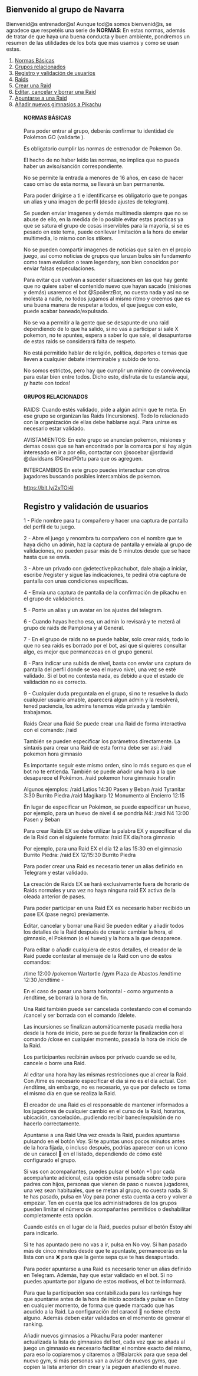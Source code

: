 ## Bienvenido al grupo de Navarra

Bienvenid@s entrenador@s!
Aunque tod@s somos bienvenid@s, se agradece que respetéis una serie de **NORMAS**:
En estas normas, además de tratar de que haya una buena conducta y buen ambiente, pondremos un resumen de las utilidades de los bots que mas usamos y como se usan estas.
<ol>
<li><a href="#normas-basicas">Normas Básicas</a></li>
<li><a href="#grupos-relacionados">Grupos relacionados</a></li>
<li><a href="#registro-y-validacion">Registro y validación de usuarios</a></li>
<li><a href="#raids">Raids</a></li>
<li><a href="#raids1">Crear una Raid</a></li>
<li><a href="#raids2">Editar, cancelar y borrar una Raid</a></li>
<li><a href="#raids3">Apuntarse a una Raid</a></li>
<li><a href="#raids4">Añadir nuevos gimnasios a Pikachu</a></li>
<ol>
<h4 id="normas-basicas">NORMAS BÁSICAS</h4>
  
Para poder entrar al grupo, deberás confirmar tu identidad de Pokémon GO (validarte ).

Es obligatorio cumplir las normas de entrenador de Pokemon Go.

El hecho de no haber leído las normas, no implica que no pueda haber un aviso/sanción correspondiente.

No se permite la entrada a menores de 16 años, en caso de hacer caso omiso de esta norma, se llevará un ban permanente.

Para poder dirigirse a ti e identificarse es obligatorio que te pongas un alias y una imagen de perfil (desde ajustes de telegram).

Se pueden enviar imagenes y demás multimedia siempre que no se abuse de ello, en la medida de lo posible evitar estas practicas ya que se satura el grupo de cosas inservibles para la mayoría, si se es pesado en este tema, puede conllevar limitación a la hora de enviar multimedia, lo mismo con los stikers.

No se pueden compartir imagenes de noticias que salen en el propio juego, asi como noticias de grupos que lanzan bulos sin fundamento como team evolution o team legendary, son bien conocidos por enviar falsas especulaciones.

Para evitar que vuelvan a suceder situaciones en las que hay gente que no quiere saber el contenido nuevo que hayan sacado (misiones y demás) usaremos el bot @SpoilerzBot, no cuesta nada y así no se molesta a nadie, no todos jugamos al mismo ritmo y creemos que es una buena manera de respetar a todos, el que juegue con esto, puede acabar baneado/expulsado.

No se va a permitir a la gente que se desapunte de una raid dependiendo de lo que ha salido, si no vas a participar si sale X pokemon, no te apuntes, espera a saber lo que sale, el desapuntarse de estas raids se considerará falta de respeto.

No está permitido hablar de religión, política, deportes o temas que lleven a cualquier debate interminable y subido de tono.

No somos estrictos, pero hay que cumplir un mínimo de convivencia para estar bien entre todos. Dicho esto, disfruta de tu estancia aquí, ¡y hazte con todos!

<h4 id="grupos-relacionados">GRUPOS RELACIONADOS</h4>
RAIDS: Cuando estés validado, pide a algún admin que te meta. En ese grupo se organizan las Raids (Incursiones). Todo lo relacionado con la organización de ellas debe hablarse aquí. Para unirse es necesario estar validado.

AVISTAMIENTOS: En este grupo se anuncian pokemon, misiones y demas cosas que se han encontrado por la comarca por si hay algún interesado en ir a por ello, contactar con @socebar @srdavid @davidsans @GreatP0rtu para que os agreguen.

INTERCAMBIOS En este grupo puedes interactuar con otros jugadores buscando posibles intercambios de pokemon.

https://bit.ly/2yTOi4I

## Registro y validación de usuarios
1 - Pide nombre para tu compañero y hacer una captura de pantalla del perfil de tu juego.

2 - Abre el juego y renombra tu compañero con el nombre que te haya dicho un admin, haz la captura de pantalla y envíala al grupo de validaciones, no pueden pasar más de 5 minutos desde que se hace hasta que se envía.

3 - Abre un privado con @detectivepikachubot, dale abajo a iniciar, escribe /register y sigue las indicaciones, te pedirá otra captura de pantalla con unas condiciones específicas.

4 - Envía una captura de pantalla de la confirmación de pikachu en el grupo de validaciones.

5 - Ponte un alias y un avatar en los ajustes del telegram.

6 - Cuando hayas hecho eso, un admin lo revisará y te meterá al grupo de raids de Pamplona y al General.

7 - En el grupo de raids no se puede hablar, solo crear raids, todo lo que no sea raids es borrado por el bot, asi que si quieres consultar algo, es mejor que permanezcas en el grupo general.

8 - Para indicar una subida de nivel, basta con enviar una captura de pantalla del perfil donde se vea el nuevo nivel, una vez se esté validado. Si el bot no contesta nada, es debido a que el estado de validación no es correcto.

9 - Cualquier duda preguntala en el grupo, si no te resuelve la duda cualquier usuario amable, aparecerá algun admin y la resolverá, tened paciencia, los admins tenemos vida privada y también trabajamos.

Raids
Crear una Raid
Se puede crear una Raid de forma interactiva con el comando:
/raid

También se pueden especificar los parámetros directamente. La sintaxis para crear una Raid de esta forma debe ser así:
/raid pokemon hora gimnasio

Es importante seguir este mismo orden, sino lo más seguro es que el bot no te entienda. También se puede añadir una hora a la que desaparece el Pokémon.
/raid pokemon hora gimnasio horafin

Algunos ejemplos:
/raid Latios 14:30 Pasen y Beban /raid Tyranitar 3:30 Burrito Piedra /raid Magikarp 12 Monumento al Encierro 12:15

En lugar de especificar un Pokémon, se puede especificar un huevo, por ejemplo, para un huevo de nivel 4 se pondría N4:
/raid N4 13:00 Pasen y Beban

Para crear Raids EX se debe utilizar la palabra EX y especificar el día de la Raid con el siguiente formato:
/raid EX dia/hora gimnasio

Por ejemplo, para una Raid EX el día 12 a las 15:30 en el gimnasio Burrito Piedra:
/raid EX 12/15:30 Burrito Piedra

Para poder crear una Raid es necesario tener un alias definido en Telegram y estar validado.

La creación de Raids EX se hará exclusivamente fuera de horario de Raids normales y una vez no haya ninguna raid EX activa de la oleada anterior de pases.

Para poder participar en una Raid EX es necesario haber recibido un pase EX (pase negro) previamente.

Editar, cancelar y borrar una Raid
Se pueden editar y añadir todos los detalles de la Raid después de crearla: cambiar la hora, el gimnasio, el Pokémon (o el huevo) y la hora a la que desaparece.

Para editar o añadir cualquiera de estos detalles, el creador de la Raid puede contestar al mensaje de la Raid con uno de estos comandos:

/time 12:00 /pokemon Wartortle /gym Plaza de Abastos /endtime 12:30 /endtime -

En el caso de pasar una barra horizontal - como argumento a /endtime, se borrará la hora de fin.

Una Raid también puede ser cancelada contestando con el comando /cancel y ser borrada con el comando /delete.

Las incursiones se finalizan automáticamente pasada media hora desde la hora de inicio, pero se puede forzar la finalización con el comando /close en cualquier momento, pasada la hora de inicio de la Raid.

Los participantes recibirán avisos por privado cuando se edite, cancele o borre una Raid.

Al editar una hora hay las mismas restricciones que al crear la Raid. Con /time es necesario especificar el día si no es el día actual. Con /endtime, sin embargo, no es necesario, ya que por defecto se toma el mismo día en que se realiza la Raid.

El creador de una Raid es el responsable de mantener informados a los jugadores de cualquier cambio en el curso de la Raid, horarios, ubicación, cancelación…pudiendo recibir baneo/expulsión de no hacerlo correctamente.

Apuntarse a una Raid
Una vez creada la Raid, puedes apuntarse pulsando en el botón Voy. Si te apuntas unos pocos minutos antes de la hora fijada, o incluso después, podrías aparecer con un icono de un caracol 🐌 en el listado, dependiendo de cómo esté configurado el grupo.

Si vas con acompañantes, puedes pulsar el botón +1 por cada acompañante adicional, esta opción esta pensada sobre todo para padres con hijos, personas que vienen de paso o nuevos jugadores, una vez sean habituales, que se metan al grupo, no cuesta nada. Si te has pasado, pulsa en Voy para poner esta cuenta a cero y volver a empezar. Ten en cuenta que los administradores de los grupos pueden limitar el número de acompañantes permitidos o deshabilitar completamente esta opción.

Cuando estés en el lugar de la Raid, puedes pulsar el botón Estoy ahí para indicarlo.

Si te has apuntado pero no vas a ir, pulsa en No voy. Si han pasado más de cinco minutos desde que te apuntaste, permanecerás en la lista con una ❌ para que la gente sepa que te has desapuntado.

Para poder apuntarse a una Raid es necesario tener un alias definido en Telegram. Además, hay que estar validado en el bot. Si no puedes apuntarte por alguno de estos motivos, el bot te informará.

Para que la participación sea contabilizada para los rankings hay que apuntarse antes de la hora de inicio acordada y pulsar en Estoy en cualquier momento, de forma que quede marcado que has acudido a la Raid. La configuración del caracol 🐌 no tiene efecto alguno. Además deben estar validados en el momento de generar el ranking.

Añadir nuevos gimnasios a Pikachu
Para poder mantener actualizada la lista de gimnasios del bot, cada vez que se añada al juego un gimnasio es necesario facilitar el nombre exacto del mismo, para eso lo copiaremos y citaremos a @Balarckk para que sepa del nuevo gym, si más personas van a avisar de nuevos gyms, que copien la lista anterior din crear y la peguen añadiendo el nuevo.
